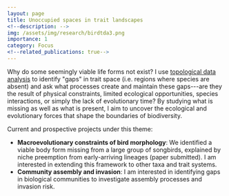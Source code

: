 ```yaml
---
layout: page
title: Unoccupied spaces in trait landscapes
<!--description: -->
img: /assets/img/research/birdtda3.png
importance: 1
category: Focus
<!--related_publications: true-->
---
```


Why do some seemingly viable life forms not exist? I use [topological data analysis](https://en.wikipedia.org/wiki/Topological_data_analysis) to identify "gaps" in trait space (i.e. regions where species are absent) and ask what processes create and maintain these gaps---are they the result of physical constraints, limited ecological opportunities, species interactions, or simply the lack of evolutionary time? By studying what is missing as well as what is present, I aim to uncover the ecological and evolutionary forces that shape the boundaries of biodiversity.

Current and prospective projects under this theme:
- **Macroevolutionary constraints of bird morphology**: We identified a viable body form missing from a large group of songbirds, explained by niche preemption from early-arriving lineages (paper submitted). I am interested in extending this framework to other taxa and trait systems.
- **Community assembly and invasion**: I am interested in identifying gaps in biological communities to investigate assembly processes and invasion risk.